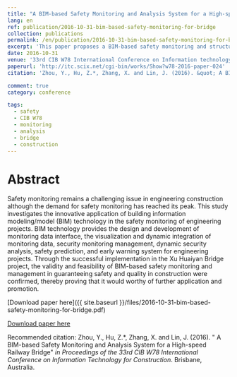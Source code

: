 ```yaml
---
title: "A BIM-based Safety Monitoring and Analysis System for a High-speed Railway Bridge"
lang: en
ref: publication/2016-10-31-bim-based-safety-monitoring-for-bridge
collection: publications
permalink: /en/publication/2016-10-31-bim-based-safety-monitoring-for-bridge
excerpt: 'This paper proposes a BIM-based safety monitoring and structural analysis system for bridges.'
date: 2016-10-31
venue: '33rd CIB W78 International Conference on Information technology for Construction'
paperurl: 'http://itc.scix.net/cgi-bin/works/Show?w78-2016-paper-024'
citation: 'Zhou, Y., Hu, Z.*, Zhang, X. and Lin, J. (2016). &quot; A BIM-based Safety Monitoring and Analysis System for a High-speed Railway Bridge&quot; <i>in Proceedings of the 33rd CIB W78 International Conference on Information Technology for Construction</i>. Brisbane, Australia.'

comment: true
category: conference

tags: 
  - safety
  - CIB W78
  - monitoring
  - analysis
  - bridge
  - construction
---
```



Abstract
====

Safety monitoring remains a challenging issue in engineering construction although the demand for safety monitoring has reached its peak. This study investigates the innovative application of building information modeling/model (BIM) technology in the safety monitoring of engineering projects. BIM technology provides the design and development of monitoring data interface, the visualization and dynamic integration of monitoring data, security monitoring management, dynamic security analysis, safety prediction, and early warning system for engineering projects. Through the successful implementation in the Xu Huaiyan  Bridge project, the validity and feasibility of BIM-based safety monitoring and management in guaranteeing safety and quality in construction were confirmed, thereby proving that it would worthy of further application and promotion. 

[Download paper here]({{ site.baseurl }}/files/2016-10-31-bim-based-safety-monitoring-for-bridge.pdf)

[Download paper here](http://itc.scix.net/cgi-bin/works/Show?w78-2016-paper-024)

Recommended citation: Zhou, Y., Hu, Z.*, Zhang, X. and Lin, J. (2016). &quot; A BIM-based Safety Monitoring and Analysis System for a High-speed Railway Bridge&quot; <i>in Proceedings of the 33rd CIB W78 International Conference on Information Technology for Construction</i>. Brisbane, Australia.